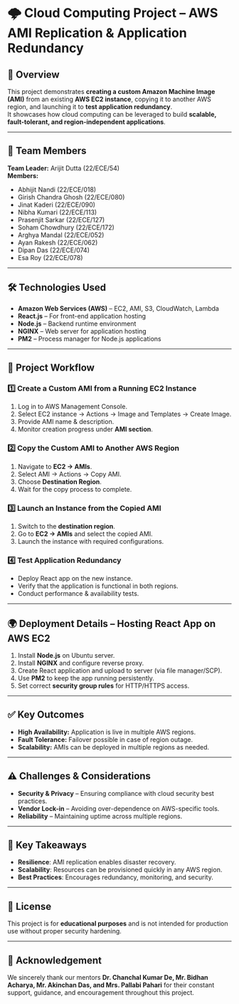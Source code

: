 # 🌩️ Cloud Computing Project – AWS AMI Replication & Application Redundancy  

## 📌 Overview  
This project demonstrates **creating a custom Amazon Machine Image (AMI)** from an existing **AWS EC2 instance**, copying it to another AWS region, and launching it to **test application redundancy**.  
It showcases how cloud computing can be leveraged to build **scalable, fault-tolerant, and region-independent applications**.  

---

## 👥 Team Members  
**Team Leader:** Arijit Dutta (22/ECE/54)  
**Members:**  
- Abhijit Nandi (22/ECE/018)  
- Girish Chandra Ghosh (22/ECE/080)  
- Jinat Kaderi (22/ECE/090)  
- Nibha Kumari (22/ECE/113)  
- Prasenjit Sarkar (22/ECE/127)  
- Soham Chowdhury (22/ECE/172)  
- Arghya Mandal (22/ECE/052)  
- Ayan Rakesh (22/ECE/062)  
- Dipan Das (22/ECE/074)  
- Esa Roy (22/ECE/078)  

---

## 🛠️ Technologies Used  
- **Amazon Web Services (AWS)** – EC2, AMI, S3, CloudWatch, Lambda  
- **React.js** – For front-end application hosting  
- **Node.js** – Backend runtime environment  
- **NGINX** – Web server for application hosting  
- **PM2** – Process manager for Node.js applications  

---

## 📂 Project Workflow  

### 1️⃣ Create a Custom AMI from a Running EC2 Instance  
1. Log in to AWS Management Console.  
2. Select EC2 instance → Actions → Image and Templates → Create Image.  
3. Provide AMI name & description.  
4. Monitor creation progress under **AMI section**.  

### 2️⃣ Copy the Custom AMI to Another AWS Region  
1. Navigate to **EC2 → AMIs**.  
2. Select AMI → Actions → Copy AMI.  
3. Choose **Destination Region**.  
4. Wait for the copy process to complete.  

### 3️⃣ Launch an Instance from the Copied AMI  
1. Switch to the **destination region**.  
2. Go to **EC2 → AMIs** and select the copied AMI.  
3. Launch the instance with required configurations.  

### 4️⃣ Test Application Redundancy  
- Deploy React app on the new instance.  
- Verify that the application is functional in both regions.  
- Conduct performance & availability tests.  

---

## 🌍 Deployment Details – Hosting React App on AWS EC2  
1. Install **Node.js** on Ubuntu server.  
2. Install **NGINX** and configure reverse proxy.  
3. Create React application and upload to server (via file manager/SCP).  
4. Use **PM2** to keep the app running persistently.  
5. Set correct **security group rules** for HTTP/HTTPS access.  

---

## ✅ Key Outcomes  
- **High Availability:** Application is live in multiple AWS regions.  
- **Fault Tolerance:** Failover possible in case of region outage.  
- **Scalability:** AMIs can be deployed in multiple regions as needed.  

---

## ⚠️ Challenges & Considerations  
- **Security & Privacy** – Ensuring compliance with cloud security best practices.  
- **Vendor Lock-in** – Avoiding over-dependence on AWS-specific tools.  
- **Reliability** – Maintaining uptime across multiple regions.  

---

## 📖 Key Takeaways  
- **Resilience**: AMI replication enables disaster recovery.  
- **Scalability**: Resources can be provisioned quickly in any AWS region.  
- **Best Practices**: Encourages redundancy, monitoring, and security.  

---

## 📜 License  
This project is for **educational purposes** and is not intended for production use without proper security hardening.  

---

## 🙏 Acknowledgement  
We sincerely thank our mentors **Dr. Chanchal Kumar De, Mr. Bidhan Acharya, Mr. Akinchan Das, and Mrs. Pallabi Pahari** for their constant support, guidance, and encouragement throughout this project.  
